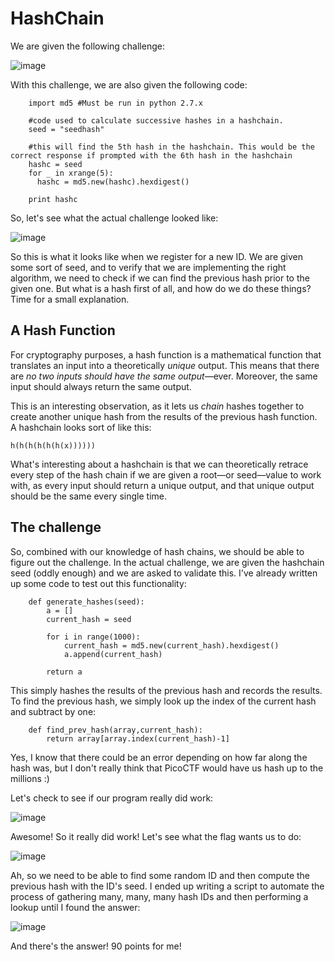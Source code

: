 # HashChain

We are given the following challenge:

![image](https://user-images.githubusercontent.com/24576987/33237987-de55c284-d250-11e7-8b11-c793921a203a.png)

With this challenge, we are also given the following code:

```python2
    import md5 #Must be run in python 2.7.x

    #code used to calculate successive hashes in a hashchain. 
    seed = "seedhash"

    #this will find the 5th hash in the hashchain. This would be the correct response if prompted with the 6th hash in the hashchain
    hashc = seed
    for _ in xrange(5):
      hashc = md5.new(hashc).hexdigest()
     
    print hashc
```

So, let's see what the actual challenge looked like:

![image](https://user-images.githubusercontent.com/24576987/33237992-1dfd2a1c-d251-11e7-8000-40b03bb5afcc.png)

So this is what it looks like when we register for a new ID. We are given some sort of seed, and to verify that we are implementing the right algorithm, we need to check if we can find the previous hash prior to the given one. But what is a hash first of all, and how do we do these things? Time for a small explanation.

## A Hash Function

For cryptography purposes, a hash function is a mathematical function that translates an input into a theoretically *unique* output. This means that there are *no two inputs should have the same output*—ever. Moreover, the same input should always return the same output.

This is an interesting observation, as it lets us *chain* hashes together to create another unique hash from the results of the previous hash function. A hashchain looks sort of like this:

`h(h(h(h(h(h(x))))))`

What's interesting about a hashchain is that we can theoretically retrace every step of the hash chain if we are given a root—or seed—value to work with, as every input should return a unique output, and that unique output should be the same every single time.

## The challenge

So, combined with our knowledge of hash chains, we should be able to figure out the challenge. In the actual challenge, we are given the hashchain seed (oddly enough) and we are asked to validate this. I've already written up some code to test out this functionality:

```python2
    def generate_hashes(seed):
        a = []
        current_hash = seed
        
        for i in range(1000): 
            current_hash = md5.new(current_hash).hexdigest()
            a.append(current_hash)
        
        return a
```

This simply hashes the results of the previous hash and records the results. To find the previous hash, we simply look up the index of the current hash and subtract by one:

```python2
    def find_prev_hash(array,current_hash):
        return array[array.index(current_hash)-1]
```

Yes, I know that there could be an error depending on how far along the hash was, but I don't really think that PicoCTF would have us hash up to the millions :)

Let's check to see if our program really did work:

![image](https://user-images.githubusercontent.com/24576987/33238056-d172768c-d252-11e7-9606-ae72ad2ba35a.png)

Awesome! So it really did work! Let's see what the flag wants us to do:

![image](https://user-images.githubusercontent.com/24576987/33238062-e947181c-d252-11e7-859b-d0f899de4ffb.png)

Ah, so we need to be able to find some random ID and then compute the previous hash with the ID's seed. I ended up writing a script to automate the process of gathering many, many, many hash IDs and then performing a lookup until I found the answer:

![image](https://user-images.githubusercontent.com/24576987/33238074-27c86e24-d253-11e7-8367-04e596fd5deb.png)

And there's the answer! 90 points for me!
